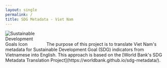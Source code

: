 ```yaml
---
layout: single
permalink: /
title: SDG Metadata - Viet Nam
---
```

<img alt="Sustainable Development Goals Icon" src="{{ site.baseurl }}/assets/img/sdg-icon.png" class="align-left" style="max-width:25%" />
The purpose of this project is to translate Viet Nam's metadata for Sustainable Development Goal (SDG) indicators from Vietnamese into English. This approach is based on the [World Bank's SDG Metadata Translation Project](https://worldbank.github.io/sdg-metadata/).
